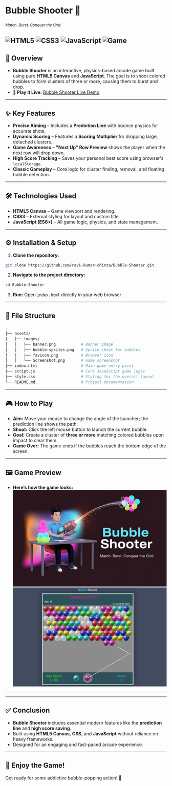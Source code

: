 # Bubble Shooter 🫧 
<small>*Match. Burst. Conquer the Grid.*</small>

![HTML5](https://img.shields.io/badge/HTML5-E34F26?style=flat&logo=html5&logoColor=white)
![CSS3](https://img.shields.io/badge/CSS3-1572B6?style=flat&logo=css3&logoColor=white)
![JavaScript](https://img.shields.io/badge/JavaScript-F7DF1E?style=flat&logo=javascript&logoColor=black)
![Game](https://img.shields.io/badge/Arcade%20Game-Shooter-FF00FF)
---
## 🚀 Overview
 - **Bubble Shooter** is an interactive, physics-based arcade game built using pure **HTML5 Canvas** and **JavaScript**. The goal is to shoot colored bubbles to form clusters of three or more, causing them to burst and drop.
- **🔗 Play it Live:** [Bubble Shooter Live Demo](https://ravi-kumar-chinta.github.io/bubble-shooter/)

---
## ✨ Key Features
- **Precise Aiming** – Includes a **Prediction Line** with bounce physics for accurate shots.
- **Dynamic Scoring** – Features a **Scoring Multiplier** for dropping large, detached clusters.
- **Game Awareness** – **"Next Up" Row Preview** shows the player when the next row will drop down.
- **High Score Tracking** – Saves your personal best score using browser's `localStorage`.
- **Classic Gameplay** – Core logic for cluster finding, removal, and floating bubble detection.
---
## 🛠️ Technologies Used
- **HTML5 Canvas** – Game viewport and rendering.
- **CSS3** – External styling for layout and custom title.
- **JavaScript (ES6+)** – All game logic, physics, and state management.
---
## ⚙️ Installation & Setup
1. **Clone the repository:**
```bash
git clone https://github.com/ravi-kumar-chinta/Bubble-Shooter.git
```
2. **Navigate to the project directory:**

```Bash
cd Bubble-Shooter
```
3. **Run:** 
Open `index.html` directly in your web browser

---
## 📂 File Structure
```Bash
.
├── assets/
│   ├── images/
│   │   ├── banner.png           # Banner image
│   │   ├── bubble-sprites.png   # Sprite sheet for bubbles
│   │   ├── favicon.png          # Browser icon
│   │   └── Screenshot.png       # Game screenshot
├── index.html                   # Main game entry point
├── script.js                    # Core JavaScript game logic
├── style.css                    # Styling for the overall layout
└── README.md                    # Project documentation
```
---
## 🎮 How to Play

- **Aim:** Move your mouse to change the angle of the launcher; the prediction line shows the path.
- **Shoot:** Click the left mouse button to launch the current bubble.
- **Goal:** Create a cluster of **three or more** matching colored bubbles upon impact to clear them.
- **Game Over:** The game ends if the bubbles reach the bottom edge of the screen.
---
## 🖼️ Game Preview
- **Here’s how the game looks:**
![Bubble Shooter Screenshot](./assets/images/banner.png)
![Bubble Shooter Screenshot](./assets/images/Screenshot.png)

---

---
## ✅ Conclusion
- **Bubble Shooter** includes essential modern features like the **prediction line** and **high score saving**.
- Built using **HTML5 Canvas**, **CSS**, and **JavaScript** without reliance on heavy frameworks.
- Designed for an engaging and fast-paced arcade experience.
---
## 🎉 Enjoy the Game!
Get ready for some addictive bubble-popping action! 🚀